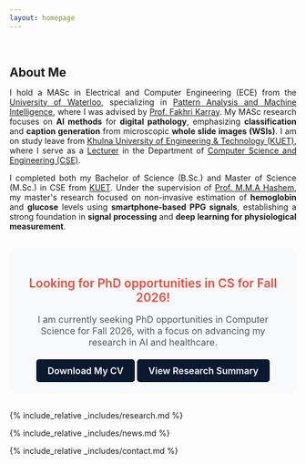 ```yaml
---
layout: homepage
---
```


<h1 id="about-me"></h1>
<h2 style="margin: 60px 0px 10px;">About Me</h2>

<p style="text-align: justify;">
I hold a MASc in Electrical and Computer Engineering (ECE) from the <a href="https://uwaterloo.ca/">University of Waterloo</a>, specializing in <a href="https://uwaterloo.ca/centre-pattern-analysis-machine-intelligence/">Pattern Analysis and Machine Intelligence</a>, where I was advised by <a href="https://uwaterloo.ca/scholar/karray">Prof. Fakhri Karray</a>. My MASc research focuses on <strong>AI methods</strong> for <strong>digital pathology</strong>, emphasizing <strong>classification</strong> and <strong>caption generation</strong> from microscopic <strong>whole slide images (WSIs)</strong>. I am on study leave from <a href="https://www.kuet.ac.bd/">Khulna University of Engineering & Technology (KUET)</a>, where I serve as a <a href="https://www.kuet.ac.bd/cse/raju_taslim">Lecturer</a> in the Department of <a href="https://www.kuet.ac.bd/dept/cse">Computer Science and Engineering (CSE)</a>.
</p>

<p style="text-align: justify;">
  I completed both my Bachelor of Science (B.Sc.) and Master of Science (M.Sc.) in CSE from <a href="https://www.kuet.ac.bd" target="_blank" rel="noopener noreferrer">KUET</a>. Under the supervision of <a href="https://scholar.google.com/citations?user=zLdETScAAAAJ&hl=en">Prof. M.M.A Hashem</a>, my master's research focused on non-invasive estimation of <strong>hemoglobin</strong> and <strong>glucose</strong> levels using <strong>smartphone-based PPG signals</strong>, establishing a strong foundation in <strong>signal processing</strong> and <strong>deep learning for physiological measurement</strong>.
</p>

<!-- My research lies at the intersection of **privacy compliance** and **formal verification** -- with a special focus on building privacy-secured systems that satisfies system specification requirement. My research interests include **privacy compliance**, **formal verification**, **security**, and **large language models**.
<!-- , **3D geometry models**, and **medical imaging**. -->

<!-- Previously, I successfully completed my graduate studies in Computer Science at the [University of New Brunswick](https://unb.ca/), Canada. During my time pursuing my graduate studies, I served as a Graduate Research Assistant at the [Canadian Institute of Cybersecurity](https://www.unb.ca/cic/). My research interests spanned the Internet of Things (IoT), Anomaly Detection, and Security under the supevision of Professor [Ali Ghorbani](https://www.cs.unb.ca/people/ghorbani). My biography is [here](./biography/).
 --> 

<!-- <strong style="color:#e74d3c; font-weight:600"><strong style="color:#e74d3c; font-weight:600">I am currently looking for summer 2025 internship positions which I hope will help hone my skills and attain industry experience. You can find my resume  [here](./assets/resume_summarized_2025.pdf).</strong> --> 


<div class="call-to-action">
  <h2 style="color: #e74d3c; font-weight: 600; margin-bottom: 10px;">
    Looking for PhD opportunities in CS for Fall 2026!
  </h2>
  <p style="font-size: 16px; color: #555; margin-bottom: 20px;">
I am currently seeking PhD opportunities in Computer Science for Fall 2026, with a focus on advancing my research in AI and healthcare.
  </p>
   <a href="./assets/CV_S_M_Taslim_Uddin_Raju.pdf" download class="resume-button">
    Download My CV
  </a> 
  <a href="./assets/Research_Summary.pdf" download class="resume-button">
      View Research Summary
  </a>
</div>

<!-- <div class="call-to-action">
  <h2 style="color: #e74d3c; font-weight: 600; margin-bottom: 10px;">
    Looking for Summer 2025 Internship!
  </h2>
  <p style="font-size: 16px; color: #555; margin-bottom: 20px;">
    I am currently looking for summer 2025 internship positions which I hope will help hone my skills and attain industry experience.
  </p>
    <div class="button-container">
    <a href="./assets/cv.pdf" target="_blank" class="resume-button">
      View My Resume
    </a>
    <a href="./assets/research_summary.pdf" target="_blank" class="resume-button">
      View Research Summary
    </a>
  </div>
</div> -->

{% include_relative _includes/research.md %}

{% include_relative _includes/news.md %}

{% include_relative _includes/contact.md %}

<style>
@keyframes blink {
  0% { opacity: 1; }
  50% { opacity: 0; }
  100% { opacity: 1; }
}

.blinking-text {
  animation: blink 1.5s infinite;
}

.resume-button {
  display: inline-block;
  padding: 10px 20px;
  font-size: 16px;
  font-weight: 600;
  color: #fff;
  background-color: #0b192f;
  border-radius: 5px;
  text-decoration: none;
  transition: background-color 0.3s ease;
}

.resume-button:hover {
  background-color: #64ffda;
}

.call-to-action {
  background-color: #f8f9fa;
  padding: 20px;
  text-align: center;
  border-radius: 10px;
  margin: 30px 0;
  transition: transform 0.3s ease, box-shadow 0.3s ease;
}

.call-to-action:hover {
  transform: scale(1.02);
  box-shadow: 0 4px 15px rgba(0, 0, 0, 0.1);
}
</style>
